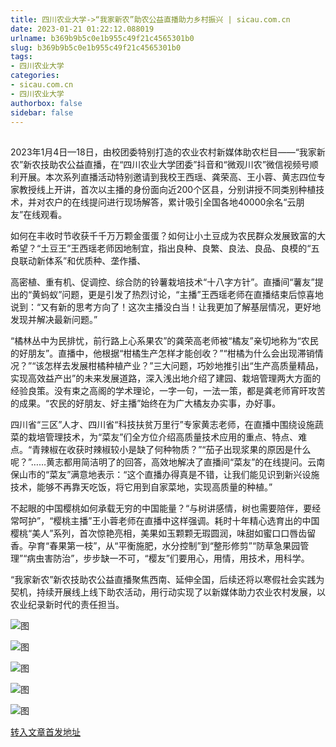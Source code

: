 ```yaml
---
title: 四川农业大学->“我家新农”助农公益直播助力乡村振兴 | sicau.com.cn
date: 2023-01-21 01:22:12.088019
urlname: b369b9b5c0e1b955c49f21c4565301b0
slug: b369b9b5c0e1b955c49f21c4565301b0
tags: 
- 四川农业大学
categories:
- sicau.com.cn
- 四川农业大学
authorbox: false
sidebar: false
---
```

##

2023年1月4日—18日，由校团委特别打造的农业农村新媒体助农栏目——“我家新农”新农技助农公益直播，在“四川农业大学团委”抖音和“微观川农”微信视频号顺利开展。本次系列直播活动特别邀请到我校王西瑶、龚荣高、王小蓉、黄志四位专家教授线上开讲，首次以主播的身份面向近200个区县，分别讲授不同类别种植技术，并对农户的在线提问进行现场解答，累计吸引全国各地40000余名“云朋友”在线观看。


<!--more-->
如何在丰收时节收获千千万万颗金蛋蛋？如何让小土豆成为农民群众发展致富的大希望？“土豆王”王西瑶老师因地制宜，指出良种、良繁、良法、良品、良模的“五良联动新体系”和优质种、垄作播、

高密植、重有机、促调控、综合防的铃薯栽培技术“十八字方针”。直播间“薯友”提出的“黄蚂蚁”问题，更是引发了热烈讨论，“主播”王西瑶老师在直播结束后惊喜地说到：“又有新的思考方向了！这次主播没白当！让我更加了解基层情况，更好地发现并解决最新问题。”

“橘林丛中为民排忧，前行路上心系果农”的龚荣高老师被“橘友”亲切地称为“农民的好朋友”。直播中，他根据“柑橘生产怎样才能创收？”“柑橘为什么会出现滞销情况？”“该怎样去发展柑橘种植产业？”三大问题，巧妙地推引出“生产高质量精品，实现高效益产出”的未来发展道路，深入浅出地介绍了建园、栽培管理两大方面的经验良策。没有束之高阁的学术理论，一字一句，一法一策，都是龚老师宵旰攻苦的成果。“农民的好朋友、好主播”始终在为广大橘友办实事，办好事。

四川省“三区”人才、四川省“科技扶贫万里行”专家黄志老师，在直播中围绕设施蔬菜的栽培管理技术，为“菜友”们全方位介绍高质量技术应用的重点、特点、难点。“青辣椒在收获时辣椒较小是缺了何种物质？”“茄子出现浆果的原因是什么呢？”……黄志都用简洁明了的回答，高效地解决了直播间“菜友”的在线提问。云南保山市的“菜友”满意地表示：“这个直播办得真是不错，让我们能见识到新兴设施技术，能够不再靠天吃饭，将它用到自家菜地，实现高质量的种植。”

不起眼的中国樱桃如何承载无穷的中国能量？“与树讲感情，树也需要陪伴，要经常呵护”，“樱桃主播”王小蓉老师在直播中这样强调。耗时十年精心选育出的中国樱桃“美人”系列，首次惊艳亮相，美果如玉颗颗无瑕圆润，味甜如蜜口口唇齿留香。孕育“春果第一枝”，从“平衡施肥，水分控制”到“整形修剪”“防草急果园管理”“病虫害防治”，步步缺一不可，“樱友”们要用心，用情，用技术，用科学。

“我家新农”新农技助农公益直播聚焦西南、延伸全国，后续还将以寒假社会实践为契机，持续开展线上线下助农活动，用行动实现了以新媒体助力农业农村发展，以农业纪录新时代的责任担当。

![图](https://news.sicau.edu.cn/__local/A/5B/63/FBD7E55A83A5023711B12AC2265_0A938B33_2F961.png)

![图](https://news.sicau.edu.cn/__local/D/AF/93/6CB8456574CE8593F875B2FA488_D63DF938_41995.png)

![图](https://news.sicau.edu.cn/__local/F/0D/FF/1F5B02001723A88FBF4FD0EDA0C_86A87214_4ACE8.png)

![图](https://news.sicau.edu.cn/__local/E/31/BE/6C9E3DD4518B1B042B023215EC6_682BAA6E_21D66.png)

![图](https://news.sicau.edu.cn/__local/D/23/A8/6C337180A1484FF95423F286681_14903643_16BC0.png)

[转入文章首发地址](https://news.sicau.edu.cn/info/1078/70888.htm)